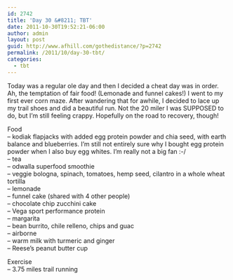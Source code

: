 ```yaml
---
id: 2742
title: 'Day 30 &#8211; TBT'
date: 2011-10-30T19:52:21-06:00
author: admin
layout: post
guid: http://www.afhill.com/gothedistance/?p=2742
permalink: /2011/10/day-30-tbt/
categories:
  - tbt
---
```

Today was a regular ole day and then I decided a cheat day was in order. Ah, the temptation of fair food! (Lemonade and funnel cakes!) I went to my first ever corn maze. After wandering that for awhile, I decided to lace up my trail shoes and did a beautiful run. Not the 20 miler I was SUPPOSED to do, but I&#8217;m still feeling crappy. Hopefully on the road to recovery, though!

Food  
&#8211; kodiak flapjacks with added egg protein powder and chia seed, with earth balance and blueberries. I&#8217;m still not entirely sure why I bought egg protein powder when I also buy egg whites. I&#8217;m really not a big fan :-/  
&#8211; tea  
&#8211; odwalla superfood smoothie  
&#8211; veggie bologna, spinach, tomatoes, hemp seed, cilantro in a whole wheat tortilla  
&#8211; lemonade  
&#8211; funnel cake (shared with 4 other people)  
&#8211; chocolate chip zucchini cake  
&#8211; Vega sport performance protein  
&#8211; margarita  
&#8211; bean burrito, chile relleno, chips and guac  
&#8211; airborne  
&#8211; warm milk with turmeric and ginger  
&#8211; Reese&#8217;s peanut butter cup

Exercise  
&#8211; 3.75 miles trail running